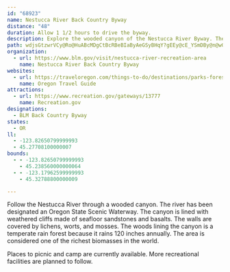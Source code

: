 ```yaml
---
id: "68923"
name: Nestucca River Back Country Byway
distance: "48"
duration: Allow 1 1/2 hours to drive the byway.
description: Explore the wooded canyon of the Nestucca River Byway. The forest is a temperate rainforest and provides habitat for many different species. The canyon walls are made up of seafloor sandstones and basalts, which tell the story of when this whole area was
path: wdjsGtzwrVCy@Ro@HuABcMDgCtBcRBeBIaByAeGSyBHqY?gEEy@cE_YSmDBy@n@wGXuBb@eAhAuAn@kCN{CIoDM{@k@{Bi@_Ai@k@e@_@cA_@gJsCs@k@[a@aAmB_AmG{Hgn@OsCFy@Ns@dEkJ`CwGrGuOrBqFfBuBx@yAhAaDd@yBz@{MNqCPaIF{D?_JGuAcAiLIsABmKCsCMmBK_As@mCa@_AgEgG_AiBSs@YiC?aIcF}XsDgR_@yCMoCHyBRyBjB{J`AgHPs@xAyCvAmDtAaIv@aK@eA?aBOcEBoFh@aDd@gA|@uAxDuChC{ClDmGZq@XmA`AwUZgFhBoP?sCOwCo@aBoBmC}BsEmBsCsB_B_Cu@_@Wo@_AwBuDyCyD_BsCq@gB_@}AQuBC_BRgHbCcNhDyHh@sBNmAn@_B`Hi@bE^vDJ|Cp@rGrB\?p@YrBeBl@w@lC}An@Qh@@`@Vl@j@x@xAtA`EfArBd@d@bALd@AnCyB`AYhC@xB^^A^Ox@u@Xe@^eAh@gDl@aGtAsId@{Hr@eDxAgFNuALmF?w]Mw@}CsG{@iAyAeAc@g@mAeCuAqD}AmGa@uCsBuG]cBEyAJgBVmAZw@ROdEgBf@e@nBcDRs@?_A_@oDs@sDYeDCgBP{Cd@sCbDgL|AuI^yC@wDXmAb@g@nAy@bC_@r@gAXw@Fy@QcKHkDNsC^kBd@iAh@y@r@k@bI_C|@g@dA_AbA_@lDe@~@_@n@g@r@y@h@mANsABeA]wCk@_DIiAT_Cb@q@h@[j@KvA^vHhFjATf@EdAq@r@yATaBCq@uBqRMoABmBT{BlD{MbEoTf@cDHkA@_CE_BiAuNMuIWgA}AeEiBgE_AyC]{CEyFI}@yBoHe@sCcC}t@MkBBeCXoBn@yAxAyApEyC`Ag@fBe@bCSj@SpAuAhA}At@i@|EoArAShACrDJbACx@Oh@_@f@s@fB}ElA}DTiA^iFj@eCf@a@|F_DXc@TcA\_HTmAtBmHVgBn@sHX_BZu@Xc@j@SpCWdAVlA_@rCW?c@OiAb@oDn@mRxAcM@{@Ee@Y_@sEeAiCeBo@_BiAuAwBkAyBk@iBo@aJyBcEWqDPsEe@iB?{F`@yE|@}I`CmC^yADiAE}Ba@sHcCwFsDs@s@gEcIu@cAYOcBk@}ReEq@[c@y@U_AD_DImBiA{Hi@yBu@s@i@eA_@wBc@uA_@s@i@i@mF{@i@S{@eAy@yCCgCDy@b@gB|AeDT_ANgBI_BiByCsAgA_BY_BFsBKcCi@}@k@u@eAmAkCoBoHy@yF_@uGIgFR_GZoENuHEqBSqAo@iBoDyEwAmAcAWk@F}DhBcEfFyAx@cAN_@M_@YSg@e@uH?eDPy@Xk@v@{@^y@?kDc@uC_AeDyAyC}@aCUgFi@qDMa@eBqDSiAE_AB_D_@sFkFsIc@sAKsB?uDr@kKIoA^mFCq@OSi@MyBL_BY_EEYe@mCaByAsA_@k@OsA?mBDsBr@aKi@yEGgCL_Bd@yAfAwAnBiATc@Hi@E_ASeAoBgGIi@BsAZoCHgAEk@i@wCOuADaDReCh@qBzCaFl@gBJsAGgLYsGc@_F?aAKs@cAyCIy@OiGe@sESiAYo@gCeEQg@Eg@F_@Xe@zGeHZeA\uDEy@MWe@g@qD_B}CuGkDmCOYO_Cj@_L[wGOW]Sc@@cE~A}Hj@sBGsAe@UYMk@OmGiAaJsB_Ia@{BGs@EkEQgA]m@_@]e@Mg@?a@\Mf@ArCSzBi@vA[Xy@Jm@YeCmGm@k@oAg@YWIg@CsAb@yAdHmH^_ATsA?cAi@qJO_@c@c@_@MeKJ_@L[XiDdHi@n@}AbA}@RaAAsAw@sByBcAmD[m@c@Ye@EcCd@i@Eg@e@GYDk@dAiEDyAKW}BmC[w@c@cBk@sEM]UYYGcGtBs@~@i@pDYf@e@`@_APm@GmAqA_AgBq@mB]Yo@F}B~Ao@JsAYiAcAeAiBqAeEQQiB[SSc@}@G_@FsH[cBYk@UYg@Ka@V_AhAc@HcA][e@c@mAE_@@cFKwAO{@]y@mEwEo@Ms@DiB~A[n@I^Bb@p@~BB^I|@k@hA}@t@y@b@cAFi@Gq@e@mAkBu@gCYe@s@k@oA_@i@a@cCsGyAgAcE{FWo@[yACiBFiAh@mEJoFNy@bCoJBe@OeAW_@eB{A_@m@s@}DE{A^mBbBgElEyETe@De@QaAGKeEeBeHy@iEv@i@UsBaBiDYmCgAUYg@cA{AgEcAiAcE}@][_@}@YoCKsDOmB?kLiBoFs@uHUw@Sa@s@Y_CLs@EsAMkAi@aA_BG[CwAJi@Re@|DsCfEyBp@y@fAsBhCyLXg@hAw@bCiF^Y\?^Rh@p@d@lAHr@X^ZZdAVjD_@xCgDXQr@Jd@`@^Nb@EXSFc@A}EPk@bBmCVq@Js@DsANw@bBaCrAmDb@GPD^ZRr@b@pD?f@MjCzCjMd@vARX`@LRGXm@~BkR\cAt@_@rB~Bb@ONUHaFT}@bAgCDk@Es@cC{EMe@EyBHm@^w@d@g@~@Yr@e@Xy@TaCRo@RUZEvDdAxDs@n@EvBd@x@IXu@JsACeAQe@MWsJ}Hi@]iBg@_@Ys@_BUgCcAwDOgAIaBh@gOS{KLmEd@{DlB_G`B}KLyCo@gG_@mHSsItAgJ?gBeB{J}AgLEgBH_Ab@q@h@[`Lf@h@GNKbC{EFkAAmDR_CJg@|A_EXgA^s@~Bk@ZQl@{@l@qBtAgK?gAU{A{CkJ?{@Lw@Rm@`AaAv@oAZu@b@aBJ_CLgGOcAo@oBCy@RsAnAeFx@gBvDmGp@wCLiBSqG}@n@{@hAoA?g@{@sCyKu@{D{@{@g@GqBLgC~BcBLM}@FoAf@sCGmDg@}E{@uAa@o@g@qBF}A^s@?sBaAqAmA{@c@Cw@\s@dCY\YBs@WK[Ii@Bm@T_BX{@dDoFf@oAd@gBEu@}@eH_@mBoAyEOsBH{D^kHz@oCv@sGDaCX_DJaCOwBe@{CHmBIiBmAoDVgB`AeCRaABu@CcFHmEd@aLBeBg@ac@AaISwCa@{C}BgKo@qA{CiE{@yGmA{FeAcS_@}BmEgG_@y@gF_NmEuOwBgGeDmIkBwC{A_ByAcDi@qDCaC\aDn@gD^eA~@yAbBqA~CoA`@W~@kAN{Ay@{DZwLKiEOaDCeEH_Ei@mDKu@?w@DSZ_@xBsAvAeBn@mALm@TgHn@kAbD_FbAmBj@eBNmAHgBAgASeAy@qBo@oBUmEw@sD{@kCc@sBEeADuBZwAx@oBbBsCR_ABs@C_@_@yBE_AZgFHm@R]tAgA|CeBrCShAe@nD_Dl@OlBLTKb@s@z@yCvByE~CoEbAy@dAOlAb@RL~@jB^Lr@Ax@YrBqBdDuFjDmCnAeBrBaDrFyKxAoEhDsNbAaBl@q@nCsA~AmAv@mArFqNfD{H~FiK`Ee[d@}B`EkLj@wCNsDA{@OmAOgFbHen@rAmdAdAun@BmLKsAI{ESk^_@eDqD}PaBiKm@oCiC}Hi@sBoAgIm@uLeB}e@Cwo@Nq_@TqYLoMYaKIgFD_M
organization:
  - url: https://www.blm.gov/visit/nestucca-river-recreation-area
    name: Nestucca River Back Country Byway
websites:
  - url: https://traveloregon.com/things-to-do/destinations/parks-forests-wildlife-areas/nestucca-river-recreation-area/
    name: Oregon Travel Guide
attractions:
  - url: https://www.recreation.gov/gateways/13777
    name: Recreation.gov
designations:
  - BLM Back Country Byway
states:
  - OR
ll:
  - -123.82650799999993
  - 45.27708100000007
bounds:
  - - -123.82650799999993
    - 45.238560000000064
  - - -123.17962599999993
    - 45.32788800000009

---
```


Follow the Nestucca River through a wooded canyon. The river has been designated an Oregon State Scenic Waterway. The canyon is lined with weathered cliffs made of seafloor sandstones and basalts. The walls are covered by lichens, worts, and mosses. The woods lining the canyon is a temperate rain forest because it rains 120 inches annually. The area is considered one of the richest biomasses in the world.

Places to picnic and camp are currently available. More recreational facilities are planned to follow.
